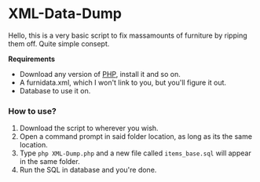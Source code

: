 # XML-Data-Dump
Hello, this is a very basic script to fix massamounts of furniture by ripping them off. Quite simple consept.

**Requirements**
- Download any version of [PHP](https://php.net), install it and so on.
- A furnidata.xml, which I won't link to you, but you'll figure it out.
- Database to use it on.

### How to use?
1. Download the script to wherever you wish.
2. Open a command prompt in said folder location, as long as its the same location.
3. Type `php XML-Dump.php` and a new file called `items_base.sql` will appear in the same folder.
4. Run the SQL in database and you're done.
